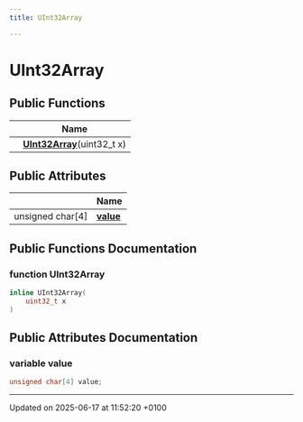 ```yaml
---
title: UInt32Array

---
```


# UInt32Array





## Public Functions

|                | Name           |
| -------------- | -------------- |
| | **[UInt32Array](struct_u_int32_array.md#function-uint32array)**(uint32_t x) |

## Public Attributes

|                | Name           |
| -------------- | -------------- |
| unsigned char[4] | **[value](struct_u_int32_array.md#variable-value)**  |

## Public Functions Documentation

### function UInt32Array

```cpp
inline UInt32Array(
    uint32_t x
)
```


## Public Attributes Documentation

### variable value

```cpp
unsigned char[4] value;
```


-------------------------------

Updated on 2025-06-17 at 11:52:20 +0100
